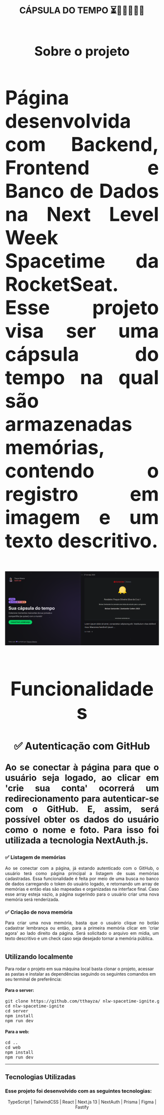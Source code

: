 <h1 align='center'><strong> CÁPSULA DO TEMPO ⏳🚀👩🏻‍🚀✨<h1></strong>
<h2><strong> Sobre o projeto<h2></strong>

<p align='justify'>Página desenvolvida com Backend, Frontend e Banco de Dados na Next Level Week Spacetime da RocketSeat. Esse projeto visa ser uma cápsula do tempo na qual são armazenadas memórias, contendo o registro em imagem e um texto descritivo.</p>

<p align="center">
  <img src="./.github/preview.png">
</p>

<h2><b> Funcionalidades</b> </h2>

<h3><strong>✅ Autenticação com GitHub</h3></strong>

<p align='justify'> Ao se conectar à página para que o usuário seja logado, ao clicar em '<strong>crie sua conta</strong>' ocorrerá um redirecionamento para autenticar-se com o GitHub. E, assim, será possível obter os dados do usuário como o nome e foto. Para isso foi utilizada a tecnologia NextAuth.js.</p>

<h3><strong> ✅ Listagem de memórias</h3></strong>

<p align='justify'>Ao se conectar com a página, já estando autenticado com o GitHub, o usuário terá como página principal a listagem de suas memórias cadastradas. Essa funcionalidade é feita por meio de uma busca no banco de dados carregando o token do usuário logado, e retornando um array de memórias e então elas são mapeadas e organizadas na interface final. Caso esse array esteja vazio, a página sugerindo para o usuário criar uma nova memória será renderizada. </p>

<h3><strong>✅  Criação de nova memória</h3></strong>

<p align='justify'> Para criar uma nova memória, basta que o usuário clique no botão cadastrar lembrança ou então, para a primeira memória clicar em 'criar agora' ao lado direito da página. Será solicitado o arquivo em mídia, um texto descritivo e um check caso seja desejado tornar a memória pública.</p>

#

<h2><b> Utilizando localmente </b> </h2>

<p>Para rodar o projeto em sua máquina local basta clonar o projeto, acessar as pastas e instalar as dependências seguindo os seguintes comandos em seu terminal de preferência: </p>

<h4><strong>Para o server:</strong></h4>

<pre>
git clone https://github.com/tthayza/ nlw-spacetime-ignite.git 
cd nlw-spacetime-ignite
cd server
npm install
npm run dev
</pre>

<h4><strong>Para a web:</strong></h4>
<pre>
cd ..
cd web 
npm install
npm run dev
</pre>
<hr>
<h2><b> Tecnologias Utilizadas</b></h2>
 <h3 > Esse projeto foi desenvolvido com as seguintes tecnologias: </h3>

<p align='center'>TypeScript  |  TailwindCSS  |  React  |  Next.js 13  |  NextAuth  |  Prisma  |  Figma  |  Fastify </p>
